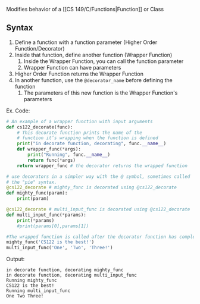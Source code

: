 Modifies behavior of a [[CS 149/C/Functions|Function]] or Class
## Syntax
1. Define a function with a function parameter (Higher Order Function/Decorator)
2. Inside that function, define another function (Wrapper Function)
	1. Inside the Wrapper Function, you can call the function parameter
	2. Wrapper Function can have parameters
3. Higher Order Function returns the Wrapper Function
4. In another function, use the `@decorator_name` before defining the function
	1. The parameters of this new function is the Wrapper Function's parameters

Ex.
Code:
```py
# An example of a wrapper function with input arguments
def cs122_decorate(func):
	# This decorate function prints the name of the
	# function it’s wrapping when the function is defined
	print("in decorate function, decorating", func.__name__)
	def wrapper_func(*args):
		print("Running", func.__name__)
		return func(*args)
	return wrapper_func # the decorator returns the wrapped function

# use decorators in a simpler way with the @ symbol, sometimes called
# the "pie" syntax.
@cs122_decorate # mighty_func is decorated using @cs122_decorate
def mighty_func(param):
	print(param)

@cs122_decorate # multi_input_func is decorated using @cs122_decorate
def multi_input_func(*params):
	print(*params)
	#print(params[0],params[1])

#The wrapped function is called after the decorator function has completed
mighty_func('CS122 is the best!')
multi_input_func('One', 'Two', 'Three!')
```
Output:
```
in decorate function, decorating mighty_func
in decorate function, decorating multi_input_func
Running mighty_func
CS122 is the best!
Running multi_input_func
One Two Three!
```